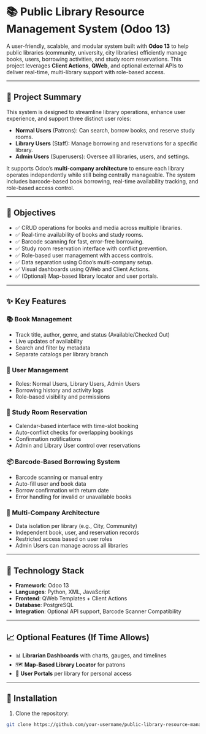 # 📚 Public Library Resource Management System (Odoo 13)

A user-friendly, scalable, and modular system built with **Odoo 13** to help public libraries (community, university, city libraries) efficiently manage books, users, borrowing activities, and study room reservations. This project leverages **Client Actions**, **QWeb**, and optional external APIs to deliver real-time, multi-library support with role-based access.

---

## 🚀 Project Summary

This system is designed to streamline library operations, enhance user experience, and support three distinct user roles:

- **Normal Users** (Patrons): Can search, borrow books, and reserve study rooms.
- **Library Users** (Staff): Manage borrowing and reservations for a specific library.
- **Admin Users** (Superusers): Oversee all libraries, users, and settings.

It supports Odoo’s **multi-company architecture** to ensure each library operates independently while still being centrally manageable. The system includes barcode-based book borrowing, real-time availability tracking, and role-based access control.

---

## 🎯 Objectives

- ✅ CRUD operations for books and media across multiple libraries.
- ✅ Real-time availability of books and study rooms.
- ✅ Barcode scanning for fast, error-free borrowing.
- ✅ Study room reservation interface with conflict prevention.
- ✅ Role-based user management with access controls.
- ✅ Data separation using Odoo’s multi-company setup.
- ✅ Visual dashboards using QWeb and Client Actions.
- ✅ (Optional) Map-based library locator and user portals.

---

## ✨ Key Features

### 📚 Book Management
- Track title, author, genre, and status (Available/Checked Out)
- Live updates of availability
- Search and filter by metadata
- Separate catalogs per library branch

### 👤 User Management
- Roles: Normal Users, Library Users, Admin Users
- Borrowing history and activity logs
- Role-based visibility and permissions

### 🏫 Study Room Reservation
- Calendar-based interface with time-slot booking
- Auto-conflict checks for overlapping bookings
- Confirmation notifications
- Admin and Library User control over reservations

### 📦 Barcode-Based Borrowing System
- Barcode scanning or manual entry
- Auto-fill user and book data
- Borrow confirmation with return date
- Error handling for invalid or unavailable books

### 🏢 Multi-Company Architecture
- Data isolation per library (e.g., City, Community)
- Independent book, user, and reservation records
- Restricted access based on user roles
- Admin Users can manage across all libraries

---

## 🧱 Technology Stack

- **Framework**: Odoo 13
- **Languages**: Python, XML, JavaScript
- **Frontend**: QWeb Templates + Client Actions
- **Database**: PostgreSQL
- **Integration**: Optional API support, Barcode Scanner Compatibility

---

## 📈 Optional Features (If Time Allows)

- 📊 **Librarian Dashboards** with charts, gauges, and timelines
- 🗺️ **Map-Based Library Locator** for patrons
- 🔐 **User Portals** per library for personal access

---

## 📂 Installation

1. Clone the repository:

```bash
git clone https://github.com/your-username/public-library-resource-management.git

